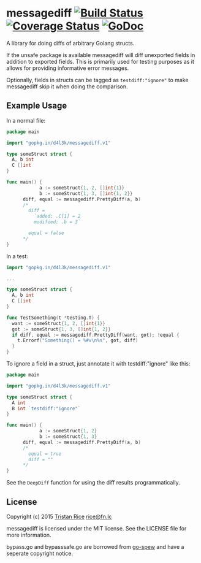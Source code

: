 # messagediff [![Build Status](https://travis-ci.org/d4l3k/messagediff.svg?branch=master)](https://travis-ci.org/d4l3k/messagediff) [![Coverage Status](https://coveralls.io/repos/github/d4l3k/messagediff/badge.svg?branch=master)](https://coveralls.io/github/d4l3k/messagediff?branch=master) [![GoDoc](https://godoc.org/github.com/d4l3k/messagediff?status.svg)](https://godoc.org/github.com/d4l3k/messagediff)

A library for doing diffs of arbitrary Golang structs.

If the unsafe package is available messagediff will diff unexported fields in
addition to exported fields. This is primarily used for testing purposes as it
allows for providing informative error messages.

Optionally, fields in structs can be tagged as `testdiff:"ignore"` to make
messagediff skip it when doing the comparison.


## Example Usage
In a normal file:
```go
package main

import "gopkg.in/d4l3k/messagediff.v1"

type someStruct struct {
  A, b int
  C []int
}

func main() {
			a := someStruct{1, 2, []int{1}}
			b := someStruct{1, 3, []int{1, 2}}
      diff, equal := messagediff.PrettyDiff(a, b)
      /*
        diff =
          `added: .C[1] = 2
          modified: .b = 3`

        equal = false
      */
}

```
In a test:
```go
import "gopkg.in/d4l3k/messagediff.v1"

...

type someStruct struct {
  A, b int
  C []int
}

func TestSomething(t *testing.T) {
  want := someStruct{1, 2, []int{1}}
  got := someStruct{1, 3, []int{1, 2}}
  if diff, equal := messagediff.PrettyDiff(want, got); !equal {
    t.Errorf("Something() = %#v\n%s", got, diff)
  }
}
```
To ignore a field in a struct, just annotate it with testdiff:"ignore" like
this:
```go
package main

import "gopkg.in/d4l3k/messagediff.v1"

type someStruct struct {
  A int
  B int `testdiff:"ignore"`
}

func main() {
			a := someStruct{1, 2}
			b := someStruct{1, 3}
      diff, equal := messagediff.PrettyDiff(a, b)
      /*
        equal = true
        diff = ""
      */
}
```

See the `DeepDiff` function for using the diff results programmatically.

## License
Copyright (c) 2015 [Tristan Rice](https://fn.lc) <rice@fn.lc>

messagediff is licensed under the MIT license. See the LICENSE file for more information.

bypass.go and bypasssafe.go are borrowed from
[go-spew](https://github.com/davecgh/go-spew) and have a seperate copyright
notice.
